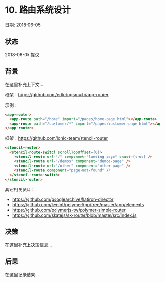 # 10. 路由系统设计

日期: 2018-06-05

## 状态

2018-06-05 提议

## 背景

在这里补充上下文...

框架：https://github.com/erikringsmuth/app-router

示例：

```html
<app-router>
  <app-route path="/home" import="/pages/home-page.html"></app-route>
  <app-route path="/customer/*" import="/pages/customer-page.html"></app-route>
</app-router>
```

框架：https://github.com/ionic-team/stencil-router

```html
<stencil-router>
  <stencil-route-switch scrollTopOffset={0}>
    <stencil-route url="/" component="landing-page" exact={true} />
    <stencil-route url="/demos" component="demos-page" />
    <stencil-route url="/other" component="other-page" />
    <stencil-route component="page-not-found" />
  </stencil-route-switch>
</stencil-router>
```

其它相关资料：

 - https://github.com/googlearchive/flatiron-director
 - https://github.com/kvnlnt/polymerApp/tree/master/app/elements
 - https://github.com/polymerjs-tw/polymer-simple-router
 - https://github.com/skatejs/sk-router/blob/master/src/index.js


## 决策

在这里补充上决策信息...

## 后果

在这里记录结果...

